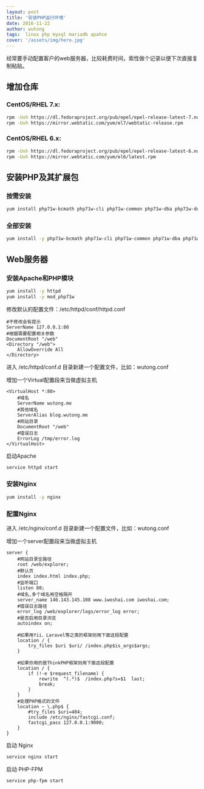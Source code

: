 ```yaml
---
layout: post
title: '安装PHP运行环境'
date: 2016-11-22
author: wutong
tags:  linux php mysql mariadb apahce
cover: '/assets/img/hero.jpg'
---
```


经常要手动配置客户的web服务器，比较耗费时间，索性做个记录以便下次直接复制粘贴。


## 增加仓库

### CentOS/RHEL 7.x:

```bash
rpm -Uvh https://dl.fedoraproject.org/pub/epel/epel-release-latest-7.noarch.rpm
rpm -Uvh https://mirror.webtatic.com/yum/el7/webtatic-release.rpm
```

### CentOS/RHEL 6.x:

```bash
rpm -Uvh https://dl.fedoraproject.org/pub/epel/epel-release-latest-6.noarch.rpm
rpm -Uvh https://mirror.webtatic.com/yum/el6/latest.rpm
```

## 安装PHP及其扩展包

### 按需安装

```bash
yum install php71w-bcmath php71w-cli php71w-common php71w-dba php71w-devel php71w-embedded php71w-enchant php71w-fpm php71w-gd php71w-imap php71w-interbase php71w-intl php71w-ldap php71w-mbstring php71w-mcrypt php71w-mysqlnd php71w-odbc php71w-opcache php71w-pdo php71w-pdo_dblib php71w-pear php71w-pecl-apcu php71w-pecl-apcu-devel php71w-pecl-geoip php71w-pecl-igbinary php71w-pecl-igbinary-devel php71w-pecl-imagick php71w-pecl-imagick-devel php71w-pecl-memcached php71w-pecl-mongodb php71w-pecl-redis  php71w-pgsql php71w-process php71w-pspell php71w-recode php71w-snmp php71w-soap php71w-tidy php71w-xml php71w-xmlrpc
```

### 全部安装

```bash
yum install -y php71w-bcmath php71w-cli php71w-common php71w-dba php71w-devel php71w-embedded php71w-enchant php71w-fpm php71w-gd php71w-imap php71w-interbase php71w-intl php71w-ldap php71w-mbstring php71w-mcrypt php71w-mysql php71w-mysqlnd php71w-odbc php71w-opcache php71w-pdo php71w-pdo_dblib php71w-pear php71w-pecl-apcu php71w-pecl-apcu-devel php71w-pecl-geoip php71w-pecl-igbinary php71w-pecl-igbinary-devel php71w-pecl-imagick php71w-pecl-imagick-devel php71w-pecl-memcached php71w-pecl-mongodb php71w-pecl-redis php71w-pecl-xdebug php71w-pgsql php71w-phpdbg php71w-process php71w-pspell php71w-recode php71w-snmp php71w-soap php71w-tidy php71w-xml php71w-xmlrpc
```

## Web服务器

### 安装Apache和PHP模块

```bash
yum install -y httpd
yum install -y mod_php71w
```

修改默认的配置文件：/etc/httpd/conf/httpd.conf

```apacheconf
#不修改会有提示
ServerName 127.0.0.1:80
#根据需要配置相关参数
DocumentRoot "/web"
<Directory "/web">    
    AllowOverride All
</Directory>
```

进入 /etc/httpd/conf.d 目录新建一个配置文件，比如：wutong.conf

增加一个Virtual配置段来当做虚拟主机

```apacheconf
<VirtualHost *:80>
    #域名
    ServerName wutong.me
    #其他域名
    ServerAlias blog.wutong.me
    #网站目录
    DocumentRoot "/web"
    #错误日志
    ErrorLog /tmp/error.log
</VirtualHost>
```

启动Apache

```bash
service httpd start
```


### 安装Nginx 

```bash
yum install -y nginx
```

### 配置Nginx

进入 /etc/nginx/conf.d 目录新建一个配置文件，比如：wutong.conf

增加一个server配置段来当做虚拟主机

```nginx
server {
    #网站目录全路径
    root /web/explorer;
    #默认页
    index index.html index.php;
    #监听端口
    listen 80;
    #域名,多个域名用空格隔开
    server_name 140.143.145.108 www.iwoshai.com iwoshai.com;
    #错误日志路径
    error_log /web/explorer/logs/error_log error;
    #是否启用目录浏览
    autoindex on;

    #如果用Yii、Laravel等之类的框架则用下面这段配置
    location / {
        try_files $uri $uri/ /index.php$is_args$args;
    }

    #如果你用的是ThinkPHP框架则用下面这段配置
    location / {
        if (!-e $request_filename) {
            rewrite  ^(.*)$  /index.php?s=$1  last;
            break;
        }
    }
    #处理PHP格式的文件
    location ~ \.php$ {
        #try_files $uri=404;
        include /etc/nginx/fastcgi.conf;
        fastcgi_pass 127.0.0.1:9000;
    }
}
```

启动 Nginx

```bash
service nginx start
```

启动 PHP-FPM

```bash
service php-fpm start
```